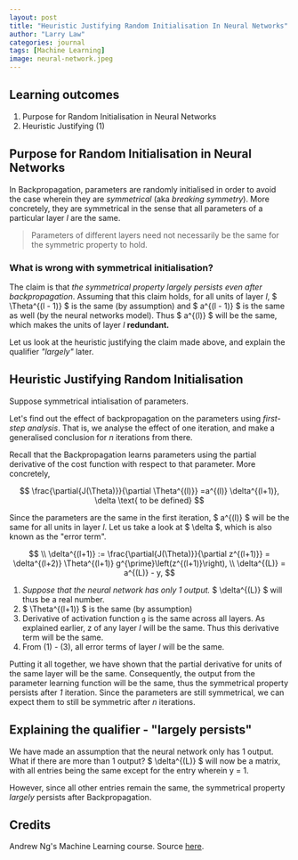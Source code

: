 ```yaml
---
layout: post
title: "Heuristic Justifying Random Initialisation In Neural Networks"
author: "Larry Law"
categories: journal
tags: [Machine Learning]
image: neural-network.jpeg
---
```

## Learning outcomes
1. Purpose for Random Initialisation in Neural Networks
2. Heuristic Justifying (1)

## Purpose for Random Initialisation in Neural Networks
In Backpropagation, parameters are randomly initialised in order to avoid the case wherein they are _symmetrical_ (aka _breaking symmetry_). More concretely, they are symmetrical in the sense that all parameters of a particular layer _l_ are the same.

> Parameters of different layers need not necessarily be the same for the symmetric property to hold.

### What is wrong with symmetrical initialisation?

The claim is that _the symmetrical property largely persists even after backpropagation_. Assuming that this claim holds, for all units of layer _l_, \$ \Theta^{(l - 1)} \$ is the same (by assumption) and \$ a^{(l - 1)} \$ is the same as well (by the neural networks model). Thus \$ a^{(l)} \$ will be the same, which makes the units of layer _l_ **redundant.**

Let us look at the heuristic justifying the claim made above, and explain the qualifier _"largely"_ later.

## Heuristic Justifying Random Initialisation
Suppose symmetrical intialisation of parameters.

Let's find out the effect of backpropagation on the parameters using _first-step analysis_. That is, we analyse the effect of one iteration, and make a generalised conclusion for _n_ iterations from there.

Recall that the Backpropagation learns parameters using the partial derivative of the cost function with respect to that parameter. More concretely,

$$
\frac{\partial{J(\Theta)}}{\partial \Theta^{(l)}} =a^{(l)} \delta^{(l+1)}, \delta \text{ to be defined}
$$

Since the parameters are the same in the first iteration, \$ a^{(l)} \$ will be the same for all units in layer _l_. Let us take a look at \$ \delta \$, which is also known as the "error term".

$$
\\ \delta^{(l+1)} := \frac{\partial{J(\Theta)}}{\partial z^{(l+1)}} = \delta^{(l+2)} \Theta^{(l+1)} g^{\prime}\left(z^{(l+1)}\right),
\\ \delta^{(L)} = a^{(L)} - y,
$$

1. _Suppose that the neural network has only 1 output._ \$ \delta^{(L)} \$ will thus be a real number. 
2. \$ \Theta^{(l+1)} \$ is the same (by assumption) 
3. Derivative of activation function `g` is the same across all layers. As explained earlier, z of any layer _l_ will be the same. Thus this derivative term will be the same.
4. From (1) - (3), all error terms of layer _l_ will be the same.

Putting it all together, we have shown that the partial derivative for units of the same layer will be the same. Consequently, the output from the parameter learning function will be the same, thus the symmetrical property persists after _1_ iteration. Since the parameters are still symmetrical, we can expect them to still be symmetric after _n_ iterations.

## Explaining the qualifier - "largely persists"
We have made an assumption that the neural network only has 1 output. What if there are more than 1 output? \$ \delta^{(L)} \$ will now be a matrix, with all entries being the same except for the entry wherein y = 1. 

However, since all other entries remain the same, the symmetrical property _largely_ persists after Backpropagation.

## Credits
Andrew Ng's Machine Learning course. Source [here](https://www.coursera.org/learn/machine-learning).

